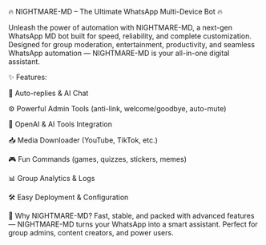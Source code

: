 
🔥 NIGHTMARE-MD – The Ultimate WhatsApp Multi-Device Bot 🔥

Unleash the power of automation with NIGHTMARE-MD, a next-gen WhatsApp MD bot built for speed, reliability, and complete customization. Designed for group moderation, entertainment, productivity, and seamless WhatsApp automation — NIGHTMARE-MD is your all-in-one digital assistant.

✨ Features:

💬 Auto-replies & AI Chat

⚙️ Powerful Admin Tools (anti-link, welcome/goodbye, auto-mute)

🧠 OpenAI & AI Tools Integration

📥 Media Downloader (YouTube, TikTok, etc.)

🎮 Fun Commands (games, quizzes, stickers, memes)

📊 Group Analytics & Logs

🛠️ Easy Deployment & Configuration


🧠 Why NIGHTMARE-MD?
Fast, stable, and packed with advanced features — NIGHTMARE-MD turns your WhatsApp into a smart assistant. Perfect for group admins, content creators, and power users.
